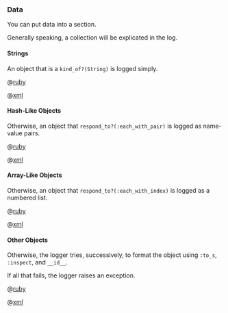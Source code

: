 ### Data

You can put data into a section.

Generally speaking, a collection will be explicated in the log.

#### Strings

An object that is a ```kind_of?(String)``` is logged simply.

@[ruby](kind_of_string.rb)

@[xml](kind_of_string.xml)

#### Hash-Like Objects

Otherwise, an object that ```respond_to?(:each_with_pair)``` is logged as name-value pairs.

@[ruby](each_pair.rb)

@[xml](each_pair.xml)

#### Array-Like Objects

Otherwise, an object that ```respond_to?(:each_with_index)``` is logged as a numbered list.

@[ruby](each_with_index.rb)

@[xml](each_with_index.xml)

#### Other Objects

Otherwise, the logger tries, successively, to format the object using ```:to_s```,
```:inspect```, and ```__id__```.

If all that fails, the logger raises an exception.

@[ruby](to_s.rb)

@[xml](to_s.xml)

